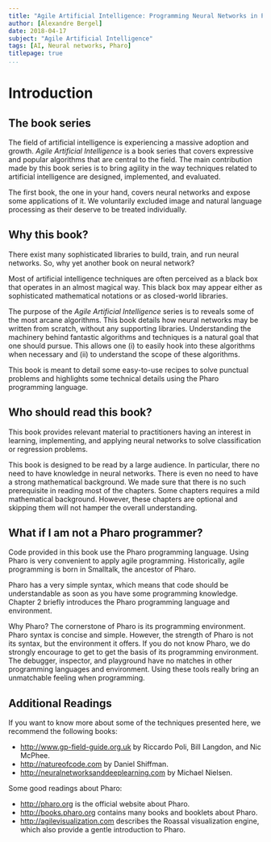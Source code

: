 ```yaml
---
title: "Agile Artificial Intelligence: Programming Neural Networks in Pharo"
author: [Alexandre Bergel]
date: 2018-04-17
subject: "Agile Artificial Intelligence"
tags: [AI, Neural networks, Pharo]
titlepage: true
...
```


# Introduction


## The book series

The field of artificial intelligence is experiencing a massive adoption and growth. _Agile Artificial Intelligence_ is a book series that covers expressive and popular algorithms that are central to the field. The main contribution made by this book series is to bring agility in the way techniques related to artificial intelligence are designed, implemented, and evaluated. 

The first book, the one in your hand, covers neural networks and expose some applications of it. We voluntarily excluded image and natural language processing as their deserve to be treated individually.



## Why this book?

There exist many sophisticated libraries to build, train, and run neural networks. So, why yet another book on neural network?

Most of artificial intelligence techniques are often perceived as a black box that operates in an almost magical way. This black box may appear either as sophisticated mathematical notations or as closed-world libraries.

The purpose of the _Agile Artificial Intelligence_ series is to reveals some of the most arcane algorithms. This book details how neural networks may be written from scratch, without any supporting libraries. Understanding the machinery behind fantastic algorithms and techniques is a natural goal that one should pursue. This allows one (i) to easily hook into these algorithms when necessary and (ii) to understand the scope of these algorithms. 

This book is meant to detail some easy-to-use recipes to solve punctual problems and highlights some technical details using the Pharo programming language. 

## Who should read this book?

This book provides relevant material to practitioners having an interest in learning, implementing, and applying neural networks to solve classification or regression problems. 

This book is designed to be read by a large audience. In particular, there no need to have knowledge in neural networks. There is even no need to have a strong mathematical background. We made sure that there is no such prerequisite in reading most of the chapters.
Some chapters requires a mild mathematical background. However, these chapters are optional and skipping them will not hamper the overall understanding.

## What if I am not a Pharo programmer?

Code provided in this book use the Pharo programming language. Using Pharo is very convenient to apply agile programming. Historically, agile programming is born in Smalltalk, the ancestor of Pharo.

Pharo has a very simple syntax, which means that code should be understandable as soon as you have some programming knowledge. Chapter 2 briefly introduces the Pharo programming language and environment. 

Why Pharo? The cornerstone of Pharo is its programming environment. Pharo syntax is concise and simple. However, the strength of Pharo is not its syntax, but the environment it offers. If you do not know Pharo, we do strongly encourage to get to get the basis of its programming environment. The debugger, inspector, and playground have no matches in other programming languages and environment. Using these tools really bring an unmatchable feeling when programming.

## Additional Readings

If you want to know more about some of the techniques presented here, we recommend the following books:

- http://www.gp-field-guide.org.uk by Riccardo Poli, Bill Langdon, and Nic McPhee.
- http://natureofcode.com by Daniel Shiffman.
- http://neuralnetworksanddeeplearning.com by Michael Nielsen.

Some good readings about Pharo:

- http://pharo.org is the official website about Pharo.
- http://books.pharo.org contains many books and booklets about Pharo.
- http://agilevisualization.com describes the Roassal visualization engine, which also provide a gentle introduction to Pharo.
